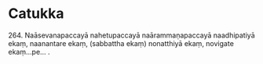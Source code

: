 # Catukka

264\. Naāsevanapaccayā nahetupaccayā naārammaṇapaccayā naadhipatiyā ekaṃ, naanantare ekaṃ, (sabbattha ekaṃ) nonatthiyā ekaṃ, novigate ekaṃ…pe… .
